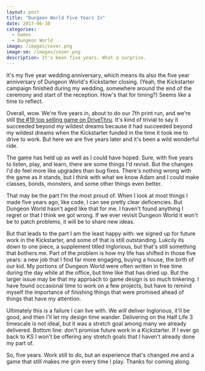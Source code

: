 ```yaml
---
layout: post
title: "Dungeon World Five Years In"
date: 2017-06-30
categories:
  - Games
  - Dungeon World
image: /images/cover.png
image-sm: /images/cover.png
description: It's been five years. What a surprise.
---
```


It's my five year wedding anniversary, which means its also the five year anniversary of Dungeon World's Kickstarter closing. (Yeah, the Kickstarter campaign finished during my wedding, somewhere around the end of the ceremony and start of the reception. How's that for timing?) Seems like a time to reflect.

Overall, wow. We're five years in, about to do our 7th print run, and we're still [the #19 top selling game on DriveThru](http://www.drivethrurpg.com/product/108028/Dungeon-World?affiliate_id=470893). It's kind of trivial to say it succeeded beyond my wildest dreams because it had succeeded beyond my wildest dreams when the Kickstarter funded in the time it took me to drive to work. But here we are five years later and it's been a wild wonderful ride.

The game has held up as well as I could have hoped. Sure, with five years to listen, play, and learn, there are some things I'd revisit. But the changes I'd do feel more like upgrades than bug fixes. There's nothing wrong with the game as it stands, but I think with what we know Adam and I could make classes, bonds, monsters, and some other things even better.

That may be the part I'm the most proud of. When I look at most things I made five years ago, like code, I can see pretty clear deficencies. But Dungeon World hasn't aged like that for me. I haven't found anything I regret or that I think we got wrong. If we ever revisit Dungeon World it won't be to patch problems, it will be to share new ideas.

But that leads to the part I am the least happy with: we signed up for future work in the Kickstarter, and some of that is still outstanding. Lukcily its down to one piece, a supplement titled Inglorious, but that's still something that bothers me. Part of the problem is how my life has shifted in those five years: a new job that I find far more engaging, buying a house, the birth of our kid. My portions of Dungeon World were often written in free time during the day while at the office, but time like that has dried up. But the larger issue may be that my approach to game design is so much tinkering. I have found occasional time to work on a few projects, but have to remind myself the importance of finishing things that were promised ahead of things that have my attention.

Ultimately this is a failure I can live with. We _will_ deliver Inglorious, it'll be good, and then I'll let my design time wander. Delivering on the Half Life 3 timescale is not ideal, but it was a stretch goal among many we already delivered. Bottom line: don't promise future work in a Kickstarter. If I ever go back to KS I won't be offering any stretch goals that I haven't already done my part of.

So, five years. Work still to do, but an experience that's changed me and a game that still makes me grin every time I play. Thanks for coming along.
